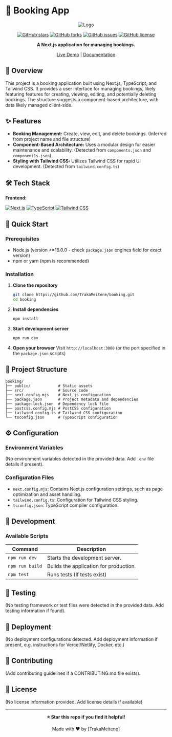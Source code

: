 # 🚀 Booking App

<div align="center">

![Logo](path-to-logo) <!-- TODO: Add project logo -->

[![GitHub stars](https://img.shields.io/github/stars/TrakaMeitene/booking?style=for-the-badge)](https://github.com/TrakaMeitene/booking/stargazers)
[![GitHub forks](https://img.shields.io/github/forks/TrakaMeitene/booking?style=for-the-badge)](https://github.com/TrakaMeitene/booking/network)
[![GitHub issues](https://img.shields.io/github/issues/TrakaMeitene/booking?style=for-the-badge)](https://github.com/TrakaMeitene/booking/issues)
[![GitHub license](https://img.shields.io/github/license/TrakaMeitene/booking?style=for-the-badge)](LICENSE)

**A Next.js application for managing bookings.**

[Live Demo](https://demo-link.com) <!-- TODO: Add live demo link --> |
[Documentation](https://docs-link.com) <!-- TODO: Add documentation link -->

</div>

## 📖 Overview

This project is a booking application built using Next.js, TypeScript, and Tailwind CSS.  It provides a user interface for managing bookings, likely featuring features for creating, viewing, editing, and potentially deleting bookings. The structure suggests a component-based architecture, with data likely managed client-side.


## ✨ Features

- **Booking Management:** Create, view, edit, and delete bookings.  (Inferred from project name and file structure)
- **Component-Based Architecture:** Uses a modular design for easier maintenance and scalability. (Detected from `components.json` and `component1s.json`)
- **Styling with Tailwind CSS:**  Utilizes Tailwind CSS for rapid UI development. (Detected from `tailwind.config.ts`)



## 🛠️ Tech Stack

**Frontend:**

[![Next.js](https://img.shields.io/badge/Next.js-000000?style=for-the-badge&logo=next.js)](https://nextjs.org/)
[![TypeScript](https://img.shields.io/badge/typescript-%23007ACC?style=for-the-badge&logo=typescript&logoColor=white)](https://www.typescriptlang.org/)
[![Tailwind CSS](https://img.shields.io/badge/tailwindcss-%2338B2AC?style=for-the-badge&logo=tailwind-css&logoColor=white)](https://tailwindcss.com/)


## 🚀 Quick Start

### Prerequisites
- Node.js (version >=16.0.0 - check `package.json` engines field for exact version)
- npm or yarn (npm is recommended)


### Installation

1. **Clone the repository**
   ```bash
   git clone https://github.com/TrakaMeitene/booking.git
   cd booking
   ```

2. **Install dependencies**
   ```bash
   npm install
   ```

3. **Start development server**
   ```bash
   npm run dev
   ```

4. **Open your browser**
   Visit `http://localhost:3000` (or the port specified in the `package.json` scripts)


## 📁 Project Structure

```
booking/
├── public/            # Static assets
├── src/               # Source code
├── next.config.mjs    # Next.js configuration
├── package.json       # Project metadata and dependencies
├── package-lock.json  # Dependency lock file
├── postcss.config.mjs # PostCSS configuration
├── tailwind.config.ts # Tailwind CSS configuration
└── tsconfig.json      # TypeScript configuration
```


## ⚙️ Configuration

### Environment Variables
(No environment variables detected in the provided data.  Add `.env` file details if present).

### Configuration Files

- `next.config.mjs`: Contains Next.js configuration settings, such as page optimization and asset handling.
- `tailwind.config.ts`: Configuration for Tailwind CSS styling.
- `tsconfig.json`: TypeScript compiler configuration.


## 🔧 Development

### Available Scripts

| Command       | Description                                     |
|---------------|-------------------------------------------------|
| `npm run dev` | Starts the development server.                  |
| `npm run build`| Builds the application for production.        |
| `npm test`     | Runs tests (If tests exist)                     |


## 🧪 Testing

(No testing framework or test files were detected in the provided data. Add testing information if found).


## 🚀 Deployment

(No deployment configurations detected. Add deployment information if present, e.g. instructions for Vercel/Netlify, Docker, etc.)



## 🤝 Contributing

(Add contributing guidelines if a CONTRIBUTING.md file exists).


## 📄 License

(No license information provided. Add license details if available)



---

<div align="center">

**⭐ Star this repo if you find it helpful!**

Made with ❤️ by [TrakaMeitene] <!-- TODO: Add author name (if different) -->

</div>